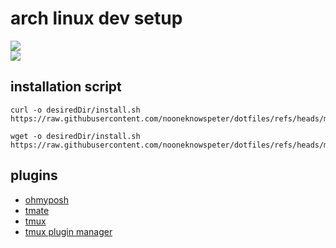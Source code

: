# arch linux dev setup

![](https://imgur.com/3oX66rZ,gif)   
![](https://imgur.com/INQhcKH.png)

## installation script

```
curl -o desiredDir/install.sh https://raw.githubusercontent.com/nooneknowspeter/dotfiles/refs/heads/main/install/install.sh
```

```
wget -o desiredDir/install.sh https://raw.githubusercontent.com/nooneknowspeter/dotfiles/refs/heads/main/install/install.sh

```

## plugins

- [ohmyposh](https://github.com/jandedobbeleer/oh-my-posh)
- [tmate](https://github.com/tmate-io/tmate)
- [tmux](https://github.com/tmux/tmux)
- [tmux plugin manager](https://github.com/tmux-plugins/tpm?tab=readme-ov-file)
